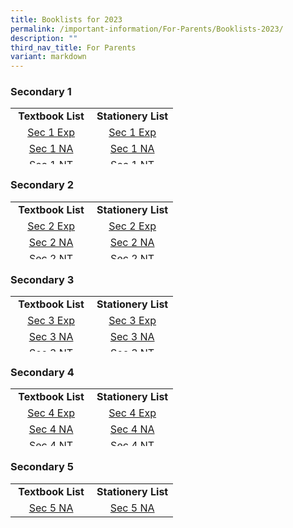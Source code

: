 ```yaml
---
title: Booklists for 2023
permalink: /important-information/For-Parents/Booklists-2023/
description: ""
third_nav_title: For Parents
variant: markdown
---
```

<h3>Secondary 1&nbsp;</h3>
<table style="border-collapse: collapse; width: 100%; height: 90px;">
<tbody>
<tr style="height: 23px;">
<td style="width: 50%; text-align: center; height: 23px;"><strong>Textbook List</strong></td>
<td style="width: 50%; text-align: center; height: 23px;"><strong>Stationery List</strong></td>
</tr>
<tr style="height: 23px;">
<td style="width: 50%; text-align: center; height: 23px;"><a href="https://drive.google.com/file/d/1KvaSU3yxg5tdDNNVrxbHl_G76eC7D8Ir/view?usp=share_link">Sec 1 Exp</a></td>
<td style="width: 50%; text-align: center; height: 23px;"><a href="https://drive.google.com/file/d/1PH3roQg7LAI_dCpnBHklzRGNn7ohwong/view?usp=share_link">Sec 1 Exp</a></td>
</tr>
<tr style="height: 23px;">
<td style="width: 50%; text-align: center; height: 23px;"><a href="https://drive.google.com/file/d/1pFF76u9RxXnSoJjYsNd6Xdg9LMA5bbB0/view?usp=share_link">Sec 1 NA</a></td>
<td style="width: 50%; text-align: center; height: 23px;"><a href="https://drive.google.com/file/d/1MBEf5wr5T4q9DebE05DpkPAkvw8Hxc3q/view?usp=share_link">Sec 1 NA</a></td>
</tr>
<tr style="height: 23px;">
<td style="width: 50%; text-align: center; height: 21px;"><a href="https://drive.google.com/file/d/1cgPSl4c2ptbYJ11wKAmvMEgAJMsyfOyf/view?usp=share_link">Sec 1 NT</a></td>
<td style="width: 50%; text-align: center; height: 21px;"><a href="https://drive.google.com/file/d/16RCIfiPmVXDOOf7PT81G3L_yHvz19vix/view?usp=share_link">Sec 1 NT</a></td>
</tr>
</tbody>
</table>
<h3>Secondary 2&nbsp;</h3>
<table style="border-collapse: collapse; width: 100%; height: 92px;">
<tbody>
<tr style="height: 23px;">
<td style="width: 50%; text-align: center; height: 23px;"><strong>Textbook List</strong></td>
<td style="width: 50%; text-align: center; height: 23px;"><strong>Stationery List</strong></td>
</tr>
<tr style="height: 23px;">
<td style="width: 50%; text-align: center; height: 23px;"><a href="https://drive.google.com/file/d/1PsK3qk3Z7dNxXS-6HpYKHoc36EwHzgqC/view?usp=sharing">Sec 2 Exp</a></td>
<td style="width: 50%; text-align: center; height: 23px;"><a href="https://drive.google.com/file/d/1gdIjC55qZukWHTYAuAs2nvb3HMnwgfT8/view?usp=share_link">Sec 2 Exp</a></td>
</tr>
<tr style="height: 23px;">
<td style="width: 50%; text-align: center; height: 23px;"><a href="https://drive.google.com/file/d/10goba7RA-UFxrNV1qqzQ6xsaGzCg2bIB/view?usp=share_link">Sec 2 NA</a></td>
<td style="width: 50%; text-align: center; height: 23px;"><a href="https://drive.google.com/file/d/109vm0vJQamH3LbObna--In5i87v0DO6R/view?usp=share_link">Sec 2 NA</a></td>
</tr>
<tr style="height: 23px;">
<td style="width: 50%; text-align: center; height: 23px;"><a href="https://drive.google.com/file/d/1xxcGLRiMQhr2OaLgkqSxZceSS4hIhn4P/view?usp=share_link">Sec 2 NT</a></td>
<td style="width: 50%; text-align: center; height: 23px;"><a href="https://drive.google.com/file/d/1aOJnfkNB8ex7ZD-wJ4FA5mY8cwEl4_W3/view?usp=share_link">Sec 2 NT</a></td>
</tr>
</tbody>
</table>
<h3>Secondary 3&nbsp;</h3>
<table style="border-collapse: collapse; width: 100%; height: 89px;">
<tbody>
<tr style="height: 23px;">
<td style="width: 50%; text-align: center; height: 23px;"><strong>Textbook List</strong></td>
<td style="width: 50%; text-align: center; height: 23px;"><strong>Stationery List</strong></td>
</tr>
<tr style="height: 23px;">
<td style="width: 50%; text-align: center; height: 20px;"><a href="https://drive.google.com/file/d/1hnepQm2x2JF8W3WGJqGyi25LXzmcHkLH/view?usp=share_link">Sec 3 Exp</a></td>
<td style="width: 50%; text-align: center; height: 20px;"><a href="https://drive.google.com/file/d/1XniG98Ler7nrJ3wbgl8R34PCkwPpb99G/view?usp=share_link">Sec 3 Exp</a></td>
</tr>
<tr style="height: 23px;">
<td style="width: 50%; text-align: center; height: 23px;"><a href="https://drive.google.com/file/d/1FjDZchPgsg3RUVI6Y0krtc7Cz0LdinXF/view?usp=share_link">Sec 3 NA</a></td>
<td style="width: 50%; text-align: center; height: 23px;"><a href="https://drive.google.com/file/d/1Coh5ZgTyqpTuRt2CT6XMwFny7sbcA1bU/view?usp=share_link">Sec 3 NA</a></td>
</tr>
<tr style="height: 23px;">
<td style="width: 50%; text-align: center; height: 23px;"><a href="https://drive.google.com/file/d/1dw7olZNk8-9B-5fMmskk_jBCUwFGjzii/view?usp=share_link">Sec 3 NT</a></td>
<td style="width: 50%; text-align: center; height: 23px;"><a href="https://drive.google.com/file/d/1BckJQqVJrW4k-2E8Sc56zWdTSl-0-KAC/view?usp=share_link">Sec 3 NT</a></td>
</tr>
</tbody>
</table>
<h3>Secondary 4&nbsp;</h3>
<table style="border-collapse: collapse; width: 100%; height: 92px;">
<tbody>
<tr style="height: 23px;">
<td style="width: 50%; text-align: center; height: 23px;"><strong>Textbook List</strong></td>
<td style="width: 50%; text-align: center; height: 23px;"><strong>Stationery List</strong></td>
</tr>
<tr style="height: 23px;">
<td style="width: 50%; text-align: center; height: 23px;"><a href="https://drive.google.com/file/d/1-XebaY0KSoYwXnEVwejcxGJ6q4Yz0_Mu/view?usp=share_link">Sec 4 Exp</a></td>
<td style="width: 50%; text-align: center; height: 23px;"><a href="https://drive.google.com/file/d/16qyGw6SLL3AJuaQxfVeZRcouClxVZlwC/view?usp=share_link">Sec 4 Exp</a></td>
</tr>
<tr style="height: 23px;">
<td style="width: 50%; text-align: center; height: 23px;"><a href="https://drive.google.com/file/d/1xyLXhqa5S2zvEPeHHYfmTvBbOnzFUyCy/view?usp=share_link">Sec 4 NA</a></td>
<td style="width: 50%; text-align: center; height: 23px;"><a href="https://drive.google.com/file/d/1IUR2LLhtNjF2l3IQSkQzBDbz1arJmGYZ/view?usp=share_link">Sec 4 NA</a></td>
</tr>
<tr style="height: 23px;">
<td style="width: 50%; text-align: center; height: 23px;"><a href="https://drive.google.com/file/d/1_dkgXstsRsKVKQrS9lljwotp6tXIp7Df/view?usp=share_link">Sec 4 NT</a></td>
<td style="width: 50%; text-align: center; height: 23px;"><a href="https://drive.google.com/file/d/1VunBKreZGWPkWdy8BTo40Uhgh2Md7itg/view?usp=share_link">Sec 4 NT</a></td>
</tr>
</tbody>
</table>
<h3>Secondary 5</h3>
<table style="border-collapse: collapse; width: 100%; height: 92px;">
<tbody>
<tr style="height: 23px;">
<td style="width: 50%; text-align: center; height: 23px;"><strong>Textbook List</strong></td>
<td style="width: 50%; text-align: center; height: 23px;"><strong>Stationery List</strong></td>
</tr>
<tr style="height: 23px;">
<td style="width: 50%; text-align: center; height: 23px;"><a href="https://drive.google.com/file/d/1kTAtW1Z-XTc6P8SMzX7npfdBkS5lwOJ8/view?usp=share_link">Sec 5 NA</a></td>
<td style="width: 50%; text-align: center; height: 23px;"><a href="https://drive.google.com/file/d/1UU-C2nATBGj7218St68oW3N_sTRMfUsB/view?usp=share_link">Sec 5 NA</a></td>
</tr>
</tbody>
</table>

<!-- wp:tadv/classic-paragraph /-->